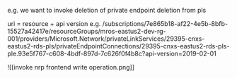 
e.g. we want to invoke deletion of private endpoint deletion from pls

uri = resource + api version
e.g. /subscriptions/7e865b18-af22-4e5b-8bfb-15527a42417e/resourceGroups/mros-eastus2-dev-rg-001/providers/Microsoft.Network/privateLinkServices/29395-cnxs-eastus2-rds-pls/privateEndpointConnections/29395-cnxs-eastus2-rds-pls-ple.93e5f767-c608-4bdf-897d-7c626f0f4b8c?api-version=2019-02-01


![[invoke nrp frontend write operation.png]]